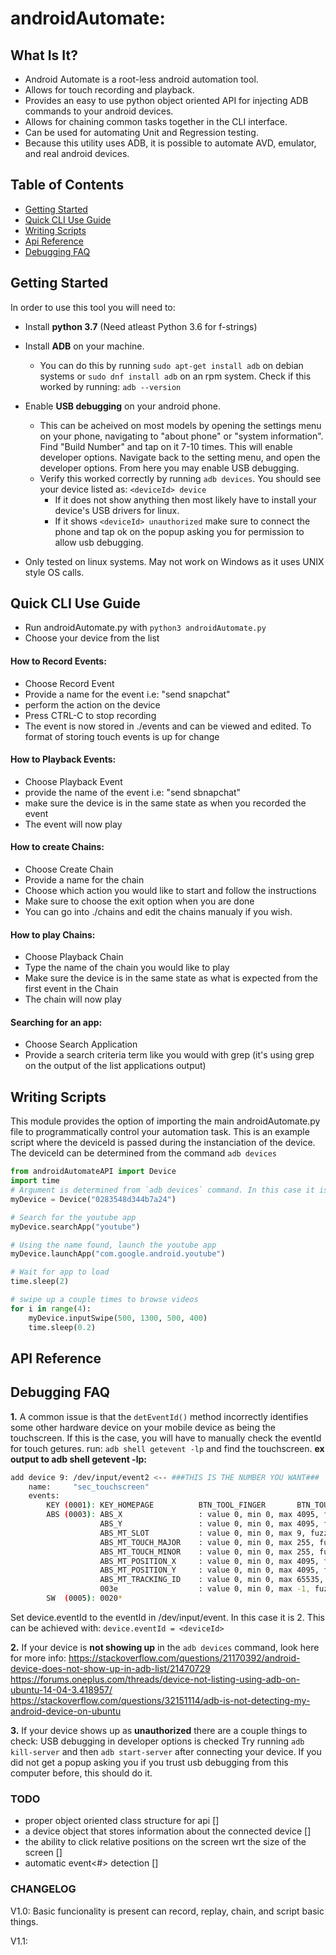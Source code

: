 # androidAutomate:
## What Is It?
- Android Automate is a root-less android automation tool.
- Allows for touch recording and playback.
- Provides an easy to use python object oriented API for injecting ADB commands to your android devices.
- Allows for chaining common tasks together in the CLI interface.
- Can be used for automating Unit and Regression testing.
- Because this utility uses ADB, it is possible to automate AVD, emulator, and real android devices.




## Table of Contents
- [Getting Started](#getting-started)
- [Quick CLI Use Guide](#quick-cli-use-guide)
- [Writing Scripts](#writing-scripts)
- [Api Reference](#api-reference)
- [Debugging FAQ](#debgging-faq)




## Getting Started
In order to use this tool you will need to:

- Install **python 3.7** (Need atleast Python 3.6 for f-strings)

- Install **ADB** on your machine.
	- You can do this by running `sudo apt-get install adb` on debian systems or `sudo dnf install adb` on an rpm system. Check if this worked by running: `adb --version`
- Enable **USB debugging** on your android phone.
	- This can be acheived on most models by opening the settings menu on your phone, navigating to "about phone" or "system information". Find "Build Number" and tap on it 7-10 times. This will enable developer options. Navigate back to the setting menu, and open the developer options. From here you may enable USB debugging.
	- Verify this worked correctly by running `adb devices`. You should see your device listed as: `<deviceId> device`
		- If it does not show anything then most likely have to install your device's USB drivers for linux.
		- If it shows `<deviceId> unauthorized` make sure to connect the phone and tap ok on the popup asking you for permission to allow usb debugging.

- Only tested on linux systems. May not work on Windows as it uses UNIX style OS calls.




## Quick CLI Use Guide
- Run androidAutomate.py with `python3 androidAutomate.py`
- Choose your device from the list

#### How to Record Events:
- Choose Record Event
- Provide a name for the event i.e: "send snapchat"
- perform the action on the device
- Press CTRL-C to stop recording
- The event is now stored in ./events and can be viewed and edited. To format of storing touch events is up for change

#### How to Playback Events:
- Choose Playback Event
- provide the name of the event i.e: "send sbnapchat"
- make sure the device is in the same state as when you recorded the event
- The event will now play

#### How to create Chains:
- Choose Create Chain
- Provide a name for the chain
- Choose which action you would like to start and follow the instructions
- Make sure to choose the exit option when you are done
- You can go into ./chains and edit the chains manualy if you wish.

#### How to play Chains:
- Choose Playback Chain
- Type the name of the chain you would like to play
- Make sure the device is in the same state as what is expected from the first event in the Chain
- The chain will now play

#### Searching for an app:
- Choose Search Application
- Provide a search criteria term like you would with grep (it's using grep on the output of the list applications output)




## Writing Scripts
This module provides the option of importing the main androidAutomate.py file to programmatically control your automation task.
This is an example script where the deviceId is passed during the instanciation of the device. The deviceId can be determined from the command `adb devices`
```python
from androidAutomateAPI import Device
import time
# Argument is determined from `adb devices` command. In this case it is a Samsung s5
myDevice = Device("0283548d344b7a24")

# Search for the youtube app
myDevice.searchApp("youtube")

# Using the name found, launch the youtube app
myDevice.launchApp("com.google.android.youtube")

# Wait for app to load
time.sleep(2)

# swipe up a couple times to browse videos
for i in range(4):
	myDevice.inputSwipe(500, 1300, 500, 400)
	time.sleep(0.2)
```

## API Reference





## Debugging FAQ

**1.**
	A common issue is that the `detEventId()` method incorrectly identifies some other hardware device on your mobile device as being the touchscreen. If this is the case, you will have to manually check the eventId for touch getures.
	run: `adb shell getevent -lp` and find the touchscreen.
	**ex output to adb shell getevent -lp:**
```bash
add device 9: /dev/input/event2 <-- ###THIS IS THE NUMBER YOU WANT###
	name:     "sec_touchscreen"
	events:
		KEY (0001): KEY_HOMEPAGE          BTN_TOOL_FINGER       BTN_TOUCH       01c7		02be
		ABS (0003): ABS_X                 : value 0, min 0, max 4095, fuzz 0, flat 0, resolution 0
					ABS_Y                 : value 0, min 0, max 4095, fuzz 0, flat 0, resolution 0
            		ABS_MT_SLOT           : value 0, min 0, max 9, fuzz 0, flat 0, resolution 0
	                ABS_MT_TOUCH_MAJOR    : value 0, min 0, max 255, fuzz 0, flat 0, resolution 0
	                ABS_MT_TOUCH_MINOR    : value 0, min 0, max 255, fuzz 0, flat 0, resolution 0
	                ABS_MT_POSITION_X     : value 0, min 0, max 4095, fuzz 0, flat 0, resolution 0
	                ABS_MT_POSITION_Y     : value 0, min 0, max 4095, fuzz 0, flat 0, resolution 0
	                ABS_MT_TRACKING_ID    : value 0, min 0, max 65535, fuzz 0, flat 0, resolution 0
	                003e                  : value 0, min 0, max -1, fuzz 0, flat 0, resolution 0
	    SW  (0005): 0020*
```
Set device.eventId to the eventId in /dev/input/event<eventId>. In this case it is 2. This can be achieved with: `device.eventId = <deviceId>`

**2.**
	If your device is **not showing up** in the `adb devices` command, look here for more info:
	https://stackoverflow.com/questions/21170392/android-device-does-not-show-up-in-adb-list/21470729
	https://forums.oneplus.com/threads/device-not-listing-using-adb-on-ubuntu-14-04-3.418957/
	https://stackoverflow.com/questions/32151114/adb-is-not-detecting-my-android-device-on-ubuntu

**3.**
	If your device shows up as **<deviceId> unauthorized** there are a couple things to check:
		USB debugging in developer options is checked
		Try running `adb kill-server` and then `adb start-server` after connecting your device. If you did not get a popup asking you if you trust usb debugging from this computer before, this should do it.



### TODO
- proper object oriented class structure for api []
- a device object that stores information about the connected device []
- the ability to click relative positions on the screen wrt the size of the screen []
- automatic event<#> detection []

### CHANGELOG
V1.0:
	Basic funcionality is present
	can record, replay, chain, and script basic things.

V1.1:





<!-- adb shell wm density gets density
adb shell wm size gets screen size
 -->

<!-- openApp = "adb shell monkey -p com.whatsapp -v 1"



record = "adb shell getevent -t /dev/input/event1 > recorded_touch_events.txt"

setup = "adb push mysendevent /data/local/tmp/"
sendToPhone = "adb push recorded_touch_events.txt /sdcard/"
playback = "adb shell /data/local/tmp/mysendevent /dev/input/event1 /sdcard/recorded_touch_events.txt"



adb -s emulator-5554 shell input swipe 1040 1422 125 1422
adb  shell pm list packages
adb shell getevent -l
adb -s 0283548d344b7a24 shell sendevent




adb shell getevent -t /dev/input/event1 > recorded_touch_events
adb push mysendevent /data/local/tmp/
adb push recorded_touch_events /sdcard/
adb shell /data/local/tmp/mysendevent /dev/input/event1 /sdcard/recorded_touch_events
 -->